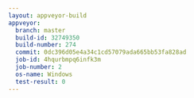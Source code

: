```yaml
---
layout: appveyor-build
appveyor:
  branch: master
  build-id: 32749350
  build-number: 274
  commit: 0dc396d05e4a34c1cd57079ada665bb53fa828ad
  job-id: 4hqurbmpq6infk3m
  job-number: 2
  os-name: Windows
  test-result: 0
---
```

